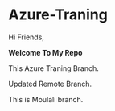 # Azure-Traning

Hi Friends,

************Welcome To My Repo************

This Azure Traning Branch.

Updated Remote Branch.

This is Moulali branch.

